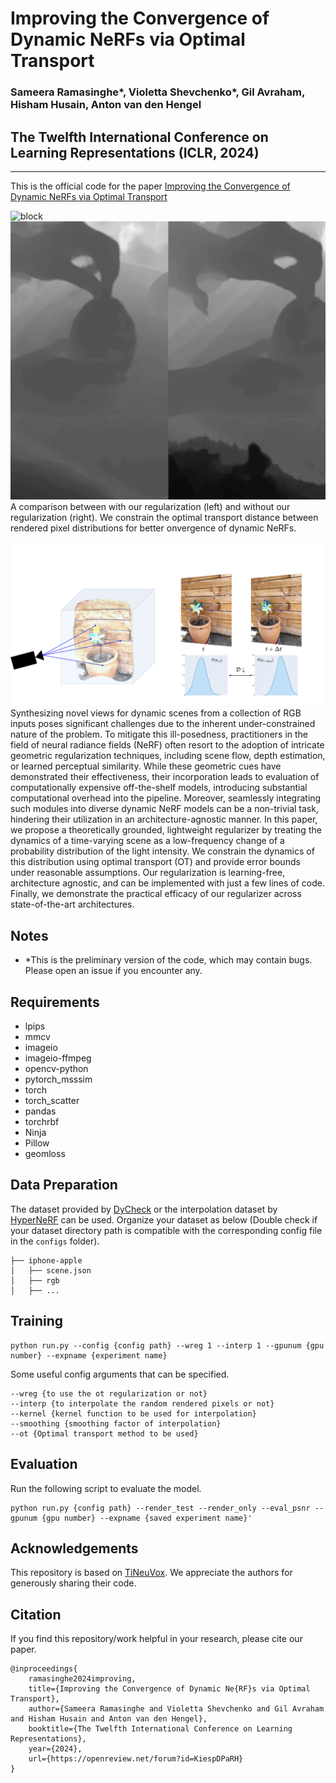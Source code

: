 # Improving the Convergence of Dynamic NeRFs via Optimal Transport
### Sameera Ramasinghe*, Violetta Shevchenko*, Gil Avraham, Hisham Husain, Anton van den Hengel
## The Twelfth International Conference on Learning Representations (ICLR, 2024)


---------------------------------------------------
This is the official code for the paper [Improving the Convergence of Dynamic NeRFs via Optimal Transport](https://openreview.net/pdf?id=KiespDPaRH)

![block](./imgs/rgb_comparison.gif)  
![block](./imgs/depth_comparison.gif)
A comparison between with our regularization (left) and without our regularization (right). We constrain the optimal transport distance between rendered pixel distributions for better onvergence of dynamic NeRFs. 

![block](./imgs/method.png)
Synthesizing novel views for dynamic scenes from a collection of RGB inputs poses significant challenges due to the inherent under-constrained nature of the problem. To mitigate this ill-posedness, practitioners in the field of neural radiance fields (NeRF) often resort to the adoption of intricate geometric regularization techniques, including scene flow, depth estimation, or learned perceptual similarity. While these geometric cues have demonstrated their effectiveness, their incorporation leads to evaluation of computationally expensive off-the-shelf models, introducing substantial computational overhead into the pipeline. Moreover, seamlessly integrating such modules into diverse dynamic NeRF models can be a non-trivial task, hindering their utilization in an architecture-agnostic manner. In this paper, we propose a theoretically grounded, lightweight regularizer by treating the dynamics of a time-varying scene as a low-frequency change of a probability distribution of the light intensity. We constrain the dynamics of this distribution using optimal transport (OT) and provide error bounds under reasonable assumptions. Our regularization is learning-free, architecture agnostic, and can be implemented with just a few lines of code. Finally, we demonstrate the practical efficacy of our regularizer across state-of-the-art architectures.
## Notes
* *This is the preliminary version of the code, which may contain bugs. Please open an issue if you encounter any.


## Requirements
* lpips
* mmcv
* imageio
* imageio-ffmpeg
* opencv-python
* pytorch_msssim
* torch
* torch_scatter
* pandas
* torchrbf
* Ninja
* Pillow
* geomloss

## Data Preparation
The dataset provided by [DyCheck](https://drive.google.com/drive/folders/1ZYQQh0qkvpoGXFIcK_j4suon1Wt6MXdZ) or the interpolation dataset by [HyperNeRF](https://github.com/google/hypernerf) can be used.
Organize your dataset as below (Double check if your dataset directory path is compatible with the corresponding config file in the   ``configs`` folder). 
```
├── iphone-apple 
│   ├── scene.json
│   ├── rgb 
│   ├── ...
```

## Training

``` 
python run.py --config {config path} --wreg 1 --interp 1 --gpunum {gpu number} --expname {experiment name}
``` 

Some useful config arguments that can be specified.

```
--wreg {to use the ot regularization or not} 
--interp {to interpolate the random rendered pixels or not}  
--kernel {kernel function to be used for interpolation}
--smoothing {smoothing factor of interpolation} 
--ot {Optimal transport method to be used}
```

## Evaluation
Run the following script to evaluate the model.  

```
python run.py {config path} --render_test --render_only --eval_psnr --gpunum {gpu number} --expname {saved experiment name}' 
```

## Acknowledgements
This repository is  based on [TiNeuVox](https://github.com/hustvl/TiNeuVox). We appreciate the authors for generously sharing their code.


## Citation
If you find this repository/work helpful in your research, please cite our paper.
```
@inproceedings{
    ramasinghe2024improving,
    title={Improving the Convergence of Dynamic Ne{RF}s via Optimal Transport},
    author={Sameera Ramasinghe and Violetta Shevchenko and Gil Avraham and Hisham Husain and Anton van den Hengel},
    booktitle={The Twelfth International Conference on Learning Representations},
    year={2024},
    url={https://openreview.net/forum?id=KiespDPaRH}
}
```
